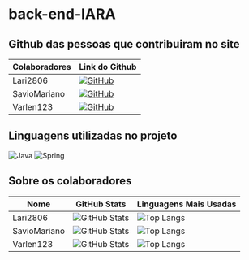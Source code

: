 # back-end-IARA

## Github das pessoas que contribuiram no site
 
| Colaboradores        |  Link do Github                                                               |
|--------------|----------------------------------------------------------------------|
|  Lari2806     | [![GitHub](https://img.shields.io/badge/-GitHub-181717?style=for-the-badge&logo=github&logoColor=white)](https://github.com/lari2806) |
|  SavioMariano | [![GitHub](https://img.shields.io/badge/-GitHub-181717?style=for-the-badge&logo=github&logoColor=white)](https://github.com/SavioMariano) |
| Varlen123 | [![GitHub](https://img.shields.io/badge/-GitHub-181717?style=for-the-badge&logo=github&logoColor=white)](https://github.com/Varlen123) |


## Linguagens utilizadas no projeto

![Java](https://img.shields.io/badge/java-%23ED8B00.svg?style=for-the-badge&logo=openjdk&logoColor=white)
![Spring](https://img.shields.io/badge/spring-%236DB33F.svg?style=for-the-badge&logo=spring&logoColor=white)


## Sobre os colaboradores

| Nome         | GitHub Stats                                                                                                       | Linguagens Mais Usadas                                                                                                    |
|--------------|--------------------------------------------------------------------------------------------------------------------|----------------------------------------------------------------------------------------------------------------------------|
| Lari2806     | ![GitHub Stats](https://github-readme-stats.vercel.app/api?username=lari2806&theme=transparent&bg_color=000&border_color=742977&show_icons=true&icon_color=742977&title_color=b059b1&text_color=FFF) |  ![Top Langs](https://github-readme-stats-git-masterrstaa-rickstaa.vercel.app/api/top-langs/?username=lari2806&layout=compact&bg_color=000&border_color=742977&title_color=b059b1&text_color=FFF)
| SavioMariano | ![GitHub Stats](https://github-readme-stats.vercel.app/api?username=SavioMariano&theme=transparent&bg_color=000&border_color=742977&show_icons=true&icon_color=742977&title_color=b059b1&text_color=FFF) |  ![Top Langs](https://github-readme-stats-git-masterrstaa-rickstaa.vercel.app/api/top-langs/?username=SavioMariano&layout=compact&bg_color=000&border_color=742977&title_color=b059b1&text_color=FFF)
| Varlen123 | ![GitHub Stats](https://github-readme-stats.vercel.app/api?username=Varlen123&theme=transparent&bg_color=000&border_color=742977&show_icons=true&icon_color=742977&title_color=b059b1&text_color=FFF) |  ![Top Langs](https://github-readme-stats-git-masterrstaa-rickstaa.vercel.app/api/top-langs/?username=Varlen123&layout=compact&bg_color=000&border_color=742977&title_color=b059b1&text_color=FFF)



